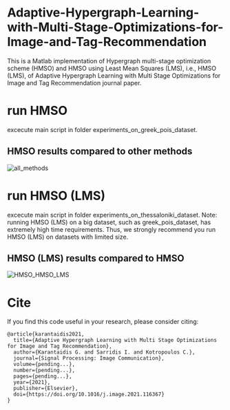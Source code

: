 # Adaptive-Hypergraph-Learning-with-Multi-Stage-Optimizations-for-Image-and-Tag-Recommendation
This is a Matlab implementation of Hypergraph multi-stage optimization scheme (HMSO) and HMSO using Least Mean Squares (LMS), i.e., HMSO (LMS), of Adaptive Hypergraph Learning with Multi Stage Optimizations for Image and Tag Recommendation journal paper. 
# run HMSO
excecute main script in folder experiments_on_greek_pois_dataset.
## HMSO results compared to other methods
![all_methods](https://user-images.githubusercontent.com/33315386/123764807-cd592980-d8cd-11eb-893a-9621d821e8e0.png)

# run HMSO (LMS)
excecute main script in folder experiments_on_thessaloniki_dataset. Note: running HMSO (LMS) on a big dataset, such as greek_pois_dataset, has extremely high time requirements. Thus, we strongly recommend you run HMSO (LMS) on datasets with limited size.
## HMSO (LMS) results compared to HMSO
![HMSO_HMSO_LMS](https://user-images.githubusercontent.com/33315386/123765631-96374800-d8ce-11eb-8419-037225699452.png)

# Cite
If you find this code useful in your research, please consider citing:
```
@article{karantaidis2021,
  title={Adaptive Hypergraph Learning with Multi Stage Optimizations for Image and Tag Recommendation},
  author={Karantaidis G. and Sarridis I. and Kotropoulos C.},
  journal={Signal Processing: Image Communication},
  volume={pending...},
  number={pending...},
  pages={pending...},
  year={2021},
  publisher={Elsevier},
  doi={https://doi.org/10.1016/j.image.2021.116367}
}
```
